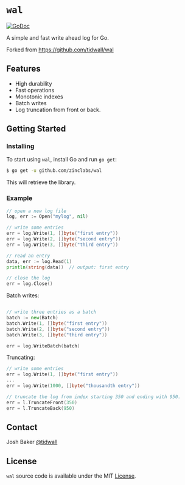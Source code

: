 # `wal`
[![GoDoc](https://godoc.org/github.com/zinclabs/wal?status.svg)](https://godoc.org/github.com/zinclabs/wal)

A simple and fast write ahead log for Go.

Forked from https://github.com/tidwall/wal

## Features

- High durability
- Fast operations
- Monotonic indexes
- Batch writes
- Log truncation from front or back.

## Getting Started

### Installing

To start using `wal`, install Go and run `go get`:

```sh
$ go get -u github.com/zinclabs/wal
```

This will retrieve the library.

### Example

```go
// open a new log file
log, err := Open("mylog", nil)

// write some entries
err = log.Write(1, []byte("first entry"))
err = log.Write(2, []byte("second entry"))
err = log.Write(3, []byte("third entry"))

// read an entry
data, err := log.Read(1)
println(string(data))  // output: first entry

// close the log
err = log.Close()
```

Batch writes:

```go

// write three entries as a batch
batch := new(Batch)
batch.Write(1, []byte("first entry"))
batch.Write(2, []byte("second entry"))
batch.Write(3, []byte("third entry"))

err = log.WriteBatch(batch)
```

Truncating:

```go
// write some entries
err = log.Write(1, []byte("first entry"))
...
err = log.Write(1000, []byte("thousandth entry"))

// truncate the log from index starting 350 and ending with 950.
err = l.TruncateFront(350)
err = l.TruncateBack(950)
```



## Contact

Josh Baker [@tidwall](http://twitter.com/tidwall)

## License

`wal` source code is available under the MIT [License](/LICENSE).
